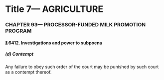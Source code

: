 
# Title 7— AGRICULTURE
### CHAPTER 93— PROCESSOR-FUNDED MILK PROMOTION PROGRAM
#### § 6412. Investigations and power to subpoena
##### (d) Contempt

Any failure to obey such order of the court may be punished by such court as a contempt thereof.
